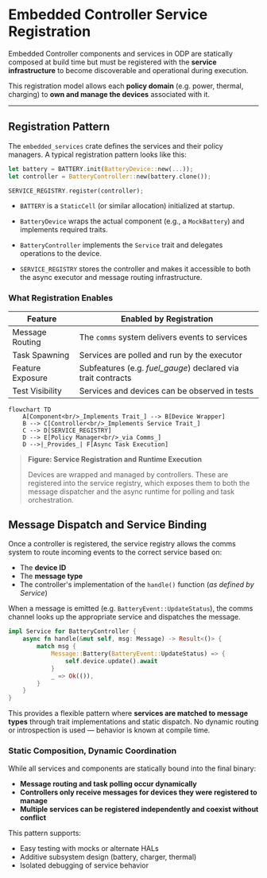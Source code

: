 # Embedded Controller Service Registration

Embedded Controller components and services in ODP are statically composed at build time but must be registered with the **service infrastructure** to become discoverable and operational during execution.

This registration model allows each **policy domain** (e.g. power, thermal, charging) to **own and manage the devices** associated with it.

---

## Registration Pattern

The `embedded_services` crate defines the services and their policy managers. A typical registration pattern looks like this:

```rust
let battery = BATTERY.init(BatteryDevice::new(...));
let controller = BatteryController::new(battery.clone());

SERVICE_REGISTRY.register(controller);
```

- `BATTERY` is a `StaticCell` (or similar allocation) initialized at startup.

- `BatteryDevice` wraps the actual component (e.g., a `MockBattery`) and implements required traits.

- `BatteryController` implements the `Service` trait and delegates operations to the device.

- `SERVICE_REGISTRY` stores the controller and makes it accessible to both the async executor and message routing infrastructure.

### What Registration Enables
| Feature | Enabled by Registration |
|---------|------------------------|
| Message Routing | The `comms` system delivers events to services |
| Task Spawning | Services are polled and run by the executor |
| Feature Exposure | Subfeatures (e.g. _fuel_gauge_) declared via trait contracts |
| Test Visibility | Services and devices can be observed in tests |

```mermaid
flowchart TD
    A[Component<br/>_Implements Trait_] --> B[Device Wrapper]
    B --> C[Controller<br/>_Implements Service Trait_]
    C --> D[SERVICE_REGISTRY]
    D --> E[Policy Manager<br/>_via Comms_]
    D -->|_Provides_| F[Async Task Execution]

```
>__Figure: Service Registration and Runtime Execution__
>
> Devices are wrapped and managed by controllers. These are registered into the service registry, which exposes them to both the message dispatcher and the async runtime for polling and task orchestration.

## Message Dispatch and Service Binding
Once a controller is registered, the service registry allows the comms system to route incoming events to the correct service based on:
- The __device ID__
- The __message type__
- The controller's implementation of the `handle()` function (_as defined by Service_)

When a message is emitted (e.g. `BatteryEvent::UpdateStatus`), the comms channel looks up the appropriate service and dispatches the message.

```rust
impl Service for BatteryController {
    async fn handle(&mut self, msg: Message) -> Result<()> {
        match msg {
            Message::Battery(BatteryEvent::UpdateStatus) => {
                self.device.update().await
            }
            _ => Ok(()),
        }
    }
}
```
This provides a flexible pattern where __services are matched to message types__ through trait implementations and static dispatch. No dynamic routing or introspection is used — behavior is known at compile time.

### Static Composition, Dynamic Coordination
While all services and components are statically bound into the final binary:
- __Message routing and task polling occur dynamically__
- __Controllers only receive messages for devices they were registered to manage__
- __Multiple services can be registered independently and coexist without conflict__

This pattern supports:
- Easy testing with mocks or alternate HALs
- Additive subsystem design (battery, charger, thermal)
- Isolated debugging of service behavior